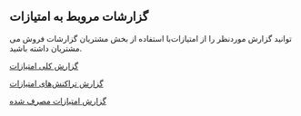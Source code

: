 ﻿## گزارشات مروبط به امتیازات

با استفاده از بخش مشتریان گزارشات فروش می‌‎توانید گزارش موردنظر را از امتیازات مشتریان داشته باشید.

[گزارش کلی امتیازات](General-score-report%2FGeneral-score-report.md) 

[گزارش تراکنش‌های امتیازات](Score-transaction-report%2FScore-transaction-report.md)

[گزارش امتیازات مصرف شده](Report-the-points-consumed%2FReport-the-points-consumed.md)


